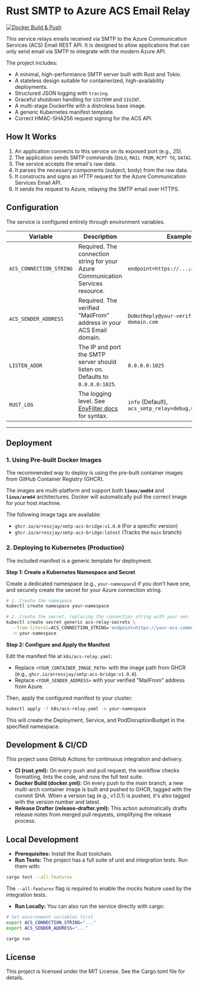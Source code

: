 # Rust SMTP to Azure ACS Email Relay

[![Docker Build & Push](https://github.com/ArrEssJay/smtp-acs-bridge/actions/workflows/docker.yml/badge.svg)](https://github.com/ArrEssJay/smtp-acs-bridge/actions/workflows/docker.yml)

This service relays emails received via SMTP to the Azure Communication Services (ACS) Email REST API. It is designed to allow applications that can only send email via SMTP to integrate with the modern Azure API.

The project includes:

- A minimal, high-performance SMTP server built with Rust and Tokio.
- A stateless design suitable for containerized, high-availability deployments.
- Structured JSON logging with `tracing`.
- Graceful shutdown handling for `SIGTERM` and `SIGINT`.
- A multi-stage Dockerfile with a distroless base image.
- A generic Kubernetes manifest template.
- Correct HMAC-SHA256 request signing for the ACS API.

## How It Works

1. An application connects to this service on its exposed port (e.g., 25).
2. The application sends SMTP commands (`EHLO`, `MAIL FROM`, `RCPT TO`, `DATA`).
3. The service accepts the email's raw data.
4. It parses the necessary components (subject, body) from the raw data.
5. It constructs and signs an HTTP request for the Azure Communication Services Email API.
6. It sends the request to Azure, relaying the SMTP email over HTTPS.

## Configuration

The service is configured entirely through environment variables.

| Variable                | Description                                                      | Example                                        |
|-------------------------|------------------------------------------------------------------|------------------------------------------------|
| `ACS_CONNECTION_STRING` | Required. The connection string for your Azure Communication Services resource.         | `endpoint=https://...;accesskey=...`           |
| `ACS_SENDER_ADDRESS`    | Required. The verified "MailFrom" address in your ACS Email domain.  | `DoNotReply@your-verified-domain.com`          |
| `LISTEN_ADDR`           | The IP and port the SMTP server should listen on. Defaults to `0.0.0.0:1025`.               | `0.0.0.0:1025`                                 |
| `RUST_LOG`              | The logging level. See [EnvFilter docs](https://docs.rs/tracing-subscriber/latest/tracing_subscriber/filter/struct.EnvFilter.html) for syntax.                     | `info` (Default), `acs_smtp_relay=debug,warn`  |

---

## Deployment

### 1. Using Pre-built Docker Images

The recommended way to deploy is using the pre-built container images from GitHub Container Registry (GHCR).

The images are multi-platform and support both **`linux/amd64`** and **`linux/arm64`** architectures. Docker will automatically pull the correct image for your host machine.

The following image tags are available:

- `ghcr.io/arressjay/smtp-acs-bridge:v1.0.0` (For a specific version)
- `ghcr.io/arressjay/smtp-acs-bridge:latest` (Tracks the `main` branch)

### 2. Deploying to Kubernetes (Production)

The included manifest is a generic template for deployment.

**Step 1: Create a Kubernetes Namespace and Secret**

Create a dedicated namespace (e.g., `your-namespace`) if you don't have one, and securely create the secret for your Azure connection string.

```bash
# 1. Create the namespace
kubectl create namespace your-namespace

# 2. Create the secret, replacing the connection string with your own
kubectl create secret generic acs-relay-secrets \
  --from-literal=ACS_CONNECTION_STRING='endpoint=https://your-acs.communication.azure.com;accesskey=your-key' \
  -n your-namespace
```

**Step 2: Configure and Apply the Manifest**

Edit the manifest file at `k8s/acs-relay.yaml`:

- Replace `<YOUR_CONTAINER_IMAGE_PATH>` with the image path from GHCR (e.g., `ghcr.io/arressjay/smtp-acs-bridge:v1.0.0`).
- Replace `<YOUR_SENDER_ADDRESS>` with your verified "MailFrom" address from Azure.

Then, apply the configured manifest to your cluster:

```bash
kubectl apply -f k8s/acs-relay.yaml -n your-namespace
```

This will create the Deployment, Service, and PodDisruptionBudget in the specified namespace.

## Development & CI/CD

This project uses GitHub Actions for continuous integration and delivery.

- **CI (rust.yml):** On every push and pull request, the workflow checks formatting, lints the code, and runs the full test suite.
- **Docker Build (docker.yml):** On every push to the main branch, a new multi-arch container image is built and pushed to GHCR, tagged with the commit SHA. When a version tag (e.g., v1.0.1) is pushed, it's also tagged with the version number and latest.
- **Release Drafter (release-drafter.yml):** This action automatically drafts release notes from merged pull requests, simplifying the release process.

## Local Development

- **Prerequisites:** Install the Rust toolchain.
- **Run Tests:** The project has a full suite of unit and integration tests. Run them with:

```bash
cargo test --all-features
```

The `--all-features` flag is required to enable the mocks feature used by the integration tests.

- **Run Locally:** You can also run the service directly with cargo:

```bash
# Set environment variables first
export ACS_CONNECTION_STRING="..."
export ACS_SENDER_ADDRESS="..."

cargo run
```

## License

This project is licensed under the MIT License. See the Cargo.toml file for details.
